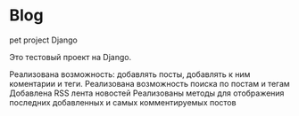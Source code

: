 # Blog
pet project Django

Это тестовый проект на Django.

Реализована возможность: добавлять посты, добавлять к ним коментарии и теги. 
Реализована возможность поиска по постам и тегам
Добавлена RSS лента новостей
Реализованы методы для отображения последних добавленных и самых комментируемых постов
